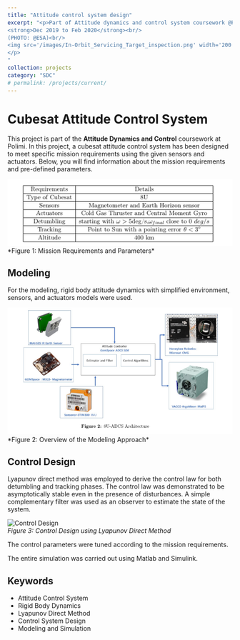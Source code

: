 ```yaml
---
title: "Attitude control system design"
excerpt: "<p>Part of Attitude dynamics and control system coursework @Polimi<br/>
<strong>Dec 2019 to Feb 2020</strong><br/>
(PHOTO: @ESA)<br/>
<img src='/images/In-Orbit_Servicing_Target_inspection.png' width='200' height='150' alt='In-Orbit Servicing Target Inspection'>
</p>
"
collection: projects
category: "SDC"
# permalink: /projects/current/
---
```


# Cubesat Attitude Control System

This project is part of the **Attitude Dynamics and Control** coursework at Polimi. In this project, a cubesat attitude control system has been designed to meet specific mission requirements using the given sensors and actuators. Below, you will find information about the mission requirements and pre-defined parameters.

<img src="/images/AOCS_requirement.png" alt="AOCS Mission requirements" />
*Figure 1: Mission Requirements and Parameters*

## Modeling

For the modeling, rigid body attitude dynamics with simplified environment, sensors, and actuators models were used.

<img src="/images/AOCS_2.png" alt="Attitude dynamics and control system" />
*Figure 2: Overview of the Modeling Approach*

## Control Design

Lyapunov direct method was employed to derive the control law for both detumbling and tracking phases. The control law was demonstrated to be asymptotically stable even in the presence of disturbances. A simple complementary filter was used as an observer to estimate the state of the system.

![Control Design](path/to/dummy_image3.png)  
*Figure 3: Control Design using Lyapunov Direct Method*

The control parameters were tuned according to the mission requirements.

The entire simulation was carried out using Matlab and Simulink.

## Keywords

- Attitude Control System
- Rigid Body Dynamics
- Lyapunov Direct Method
- Control System Design
- Modeling and Simulation




